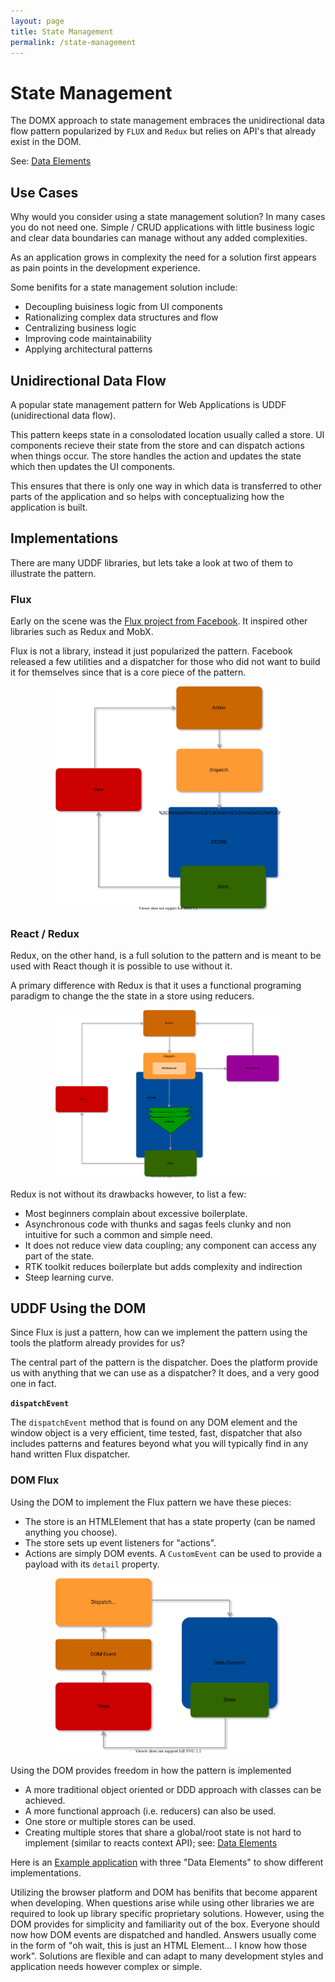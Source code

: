 ```yaml
---
layout: page
title: State Management
permalink: /state-management
---
```


# State Management
The DOMX approach to state management embraces the unidirectional data flow pattern popularized by `FLUX` and `Redux` but relies on API's that already exist in the DOM.

See: <a href="/data-elements">Data Elements</a>

## Use Cases
Why would you consider using a state management solution?
In many cases you do not need one.
Simple / CRUD applications with little business logic and clear data boundaries
can manage without any added complexities.

As an application grows in complexity the need for a solution first appears
as pain points in the development experience.

Some benifits for a state management solution include:
- Decoupling buisiness logic from UI components
- Rationalizing complex data structures and flow 
- Centralizing business logic
- Improving code maintainability
- Applying architectural patterns

## Unidirectional Data Flow
A popular state management pattern for Web Applications is UDDF (unidirectional data flow).

This pattern keeps state in a consolodated location usually called a store.
UI components recieve their state from the store and can dispatch actions
when things occur. The store handles the action and updates the state which 
then updates the UI components.

This ensures that there is only one way in which data is transferred to
other parts of the application and so helps with conceptualizing how the
application is built.

## Implementations 
There are many UDDF libraries, but lets take a look at two of them to illustrate the pattern.

### Flux
Early on the scene was the [Flux project from Facebook](https://facebook.github.io/flux/).
It inspired other libraries such as Redux and MobX.

Flux is not a library, instead it just popularized the pattern. Facebook
released a few utilities and a dispatcher for those who did not want to build it
for themselves since that is a core piece of the pattern.

<div style="text-align:center;max-width:400px;margin:0 auto;">
    <img src="assets/uddf-patterns-flux.svg" style="width:360px">
</div>


### React / Redux
Redux, on the other hand, is a full solution to the pattern and is meant to be used
with React though it is possible to use without it.

A primary difference with Redux is that it uses a functional programing paradigm
to change the the state in a store using reducers.

<div style="text-align:center;max-width:400px;margin:0 auto;">
    <img src="assets/uddf-patterns-react-redux.svg" style="width:360px">
</div>

Redux is not without its drawbacks however, to list a few:
- Most beginners complain about excessive boilerplate.
- Asynchronous code with thunks and sagas feels clunky and non intuitive for
such a common and simple need.
- It does not reduce view data coupling; any component can access any part of the state.
- RTK toolkit reduces boilerplate but adds complexity and indirection
- Steep learning curve.



## UDDF Using the DOM 
Since Flux is just a pattern, how can we implement the pattern using the tools
the platform already provides for us?

The central part of the pattern is the dispatcher. Does the platform provide us
with anything that we can use as a dispatcher? It does, and a very good one in fact.

**`dispatchEvent`**

The `dispatchEvent` method that is found on any DOM element and the window object
is a very efficient, time tested, fast, dispatcher that also includes
patterns and features beyond what you will typically find in any hand written
Flux dispatcher.


### DOM Flux
Using the DOM to implement the Flux pattern we have these pieces:
- The store is an HTMLElement that has a state property (can be named anything you choose).
- The store sets up event listeners for "actions".
- Actions are simply DOM events. A `CustomEvent` can be used to provide a payload 
with its `detail` property.

<div style="text-align:center;max-width:400px;margin:0 auto;">
    <img src="assets/uddf-patterns-dom-flux.svg" style="width:360px">
</div>

Using the DOM provides freedom in how the pattern is implemented
- A more traditional object oriented or DDD approach with classes can be achieved.
- A more functional approach (i.e. reducers) can also be used.
- One store or multiple stores can be used.
- Creating multiple stores that share a global/root state is not hard to implement
(similar to reacts context API); see: [Data Elements](/data-elements)


Here is an [Example application](https://github.com/jhorback/wcn-todo-app) with
three "Data Elements" to show different implementations.

Utilizing the browser platform and DOM has benifits that become apparent
when developing. When questions arise while using other libraries we are
required to look up library specific proprietary solutions. However, using the
DOM provides for simplicity and familiarity out of the box.
Everyone should now how DOM events are dispatched and handled.
Answers usually come in the form of "oh wait, this is just an HTML Element... I
know how those work". Solutions are flexible and can adapt to many development styles
and application needs however complex or simple.

